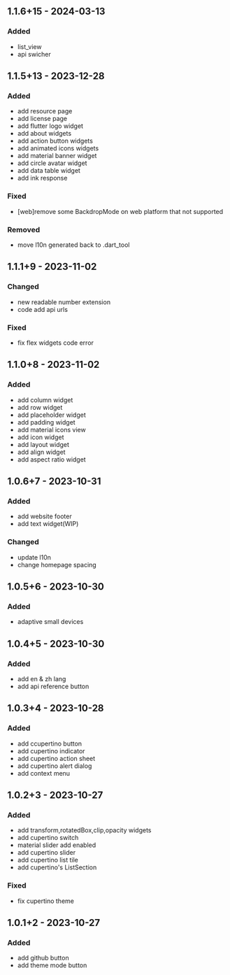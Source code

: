 ## 1.1.6+15 - 2024-03-13
### Added
- list\_view
- api swicher

## 1.1.5+13 - 2023-12-28
### Added
- add resource page
- add license page
- add flutter logo widget
- add about widgets
- add action button widgets
- add animated icons widgets
- add material banner widget
- add circle avatar widget
- add data table widget
- add ink response

### Fixed
- \[web\]remove some BackdropMode on web platform that not supported

### Removed
- move l10n generated back to .dart\_tool

## 1.1.1+9 - 2023-11-02
### Changed
- new readable number extension
- code add api urls

### Fixed
- fix flex widgets code error

## 1.1.0+8 - 2023-11-02
### Added
- add column widget
- add row widget
- add placeholder widget
- add padding widget
- add material icons view
- add icon widget
- add layout widget
- add align widget
- add aspect ratio widget

## 1.0.6+7 - 2023-10-31
### Added
- add website footer
- add text widget(WIP)

### Changed
- update l10n
- change homepage spacing

## 1.0.5+6 - 2023-10-30
### Added
- adaptive small devices

## 1.0.4+5 - 2023-10-30
### Added
- add en & zh lang
- add api reference button

## 1.0.3+4 - 2023-10-28
### Added
- add ccupertino button
- add cupertino indicator
- add cupertino action sheet
- add cupertino alert dialog
- add context menu

## 1.0.2+3 - 2023-10-27
### Added
- add transform,rotatedBox,clip,opacity widgets
- add cupertino switch
- material slider add enabled
- add cupertino slider
- add cupertino list tile
- add cupertino's ListSection

### Fixed
- fix cupertino theme

## 1.0.1+2 - 2023-10-27
### Added
- add github button
- add theme mode button
